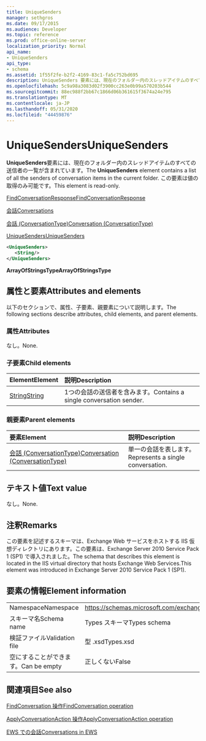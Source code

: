 ```yaml
---
title: UniqueSenders
manager: sethgros
ms.date: 09/17/2015
ms.audience: Developer
ms.topic: reference
ms.prod: office-online-server
localization_priority: Normal
api_name:
- UniqueSenders
api_type:
- schema
ms.assetid: 1f55f2fe-b2f2-4169-83c1-fa5c752bd695
description: UniqueSenders 要素には、現在のフォルダー内のスレッドアイテムのすべての送信者の一覧が含まれています。 この要素は値の取得のみ可能です。
ms.openlocfilehash: 5c9a98a3083d02f3900cc263e0b99a570203b544
ms.sourcegitcommit: 88ec988f2bb67c1866d06b361615f3674a24e795
ms.translationtype: MT
ms.contentlocale: ja-JP
ms.lasthandoff: 05/31/2020
ms.locfileid: "44459876"
---
```

# <a name="uniquesenders"></a><span data-ttu-id="9f4c3-104">UniqueSenders</span><span class="sxs-lookup"><span data-stu-id="9f4c3-104">UniqueSenders</span></span>

<span data-ttu-id="9f4c3-105">**UniqueSenders**要素には、現在のフォルダー内のスレッドアイテムのすべての送信者の一覧が含まれています。</span><span class="sxs-lookup"><span data-stu-id="9f4c3-105">The **UniqueSenders** element contains a list of all the senders of conversation items in the current folder.</span></span> <span data-ttu-id="9f4c3-106">この要素は値の取得のみ可能です。</span><span class="sxs-lookup"><span data-stu-id="9f4c3-106">This element is read-only.</span></span> 
  
[<span data-ttu-id="9f4c3-107">FindConversationResponse</span><span class="sxs-lookup"><span data-stu-id="9f4c3-107">FindConversationResponse</span></span>](findconversationresponse.md)
  
[<span data-ttu-id="9f4c3-108">会話</span><span class="sxs-lookup"><span data-stu-id="9f4c3-108">Conversations</span></span>](conversations-ex15websvcsotherref.md)
  
[<span data-ttu-id="9f4c3-109">会話 (ConversationType)</span><span class="sxs-lookup"><span data-stu-id="9f4c3-109">Conversation (ConversationType)</span></span>](conversation-conversationtype.md)
  
[<span data-ttu-id="9f4c3-110">UniqueSenders</span><span class="sxs-lookup"><span data-stu-id="9f4c3-110">UniqueSenders</span></span>](uniquesenders.md)
  
```XML
<UniqueSenders>
   <String/>
</UniqueSenders>
```

 <span data-ttu-id="9f4c3-111">**ArrayOfStringsType**</span><span class="sxs-lookup"><span data-stu-id="9f4c3-111">**ArrayOfStringsType**</span></span>
## <a name="attributes-and-elements"></a><span data-ttu-id="9f4c3-112">属性と要素</span><span class="sxs-lookup"><span data-stu-id="9f4c3-112">Attributes and elements</span></span>

<span data-ttu-id="9f4c3-113">以下のセクションで、属性、子要素、親要素について説明します。</span><span class="sxs-lookup"><span data-stu-id="9f4c3-113">The following sections describe attributes, child elements, and parent elements.</span></span>
  
### <a name="attributes"></a><span data-ttu-id="9f4c3-114">属性</span><span class="sxs-lookup"><span data-stu-id="9f4c3-114">Attributes</span></span>

<span data-ttu-id="9f4c3-115">なし。</span><span class="sxs-lookup"><span data-stu-id="9f4c3-115">None.</span></span>
  
### <a name="child-elements"></a><span data-ttu-id="9f4c3-116">子要素</span><span class="sxs-lookup"><span data-stu-id="9f4c3-116">Child elements</span></span>

|<span data-ttu-id="9f4c3-117">**Element**</span><span class="sxs-lookup"><span data-stu-id="9f4c3-117">**Element**</span></span>|<span data-ttu-id="9f4c3-118">**説明**</span><span class="sxs-lookup"><span data-stu-id="9f4c3-118">**Description**</span></span>|
|:-----|:-----|
|[<span data-ttu-id="9f4c3-119">String</span><span class="sxs-lookup"><span data-stu-id="9f4c3-119">String</span></span>](string.md) <br/> |<span data-ttu-id="9f4c3-120">1つの会話の送信者を含みます。</span><span class="sxs-lookup"><span data-stu-id="9f4c3-120">Contains a single conversation sender.</span></span>  <br/> |
   
### <a name="parent-elements"></a><span data-ttu-id="9f4c3-121">親要素</span><span class="sxs-lookup"><span data-stu-id="9f4c3-121">Parent elements</span></span>

|<span data-ttu-id="9f4c3-122">**要素**</span><span class="sxs-lookup"><span data-stu-id="9f4c3-122">**Element**</span></span>|<span data-ttu-id="9f4c3-123">**説明**</span><span class="sxs-lookup"><span data-stu-id="9f4c3-123">**Description**</span></span>|
|:-----|:-----|
|[<span data-ttu-id="9f4c3-124">会話 (ConversationType)</span><span class="sxs-lookup"><span data-stu-id="9f4c3-124">Conversation (ConversationType)</span></span>](conversation-conversationtype.md) <br/> |<span data-ttu-id="9f4c3-125">単一の会話を表します。</span><span class="sxs-lookup"><span data-stu-id="9f4c3-125">Represents a single conversation.</span></span>  <br/> |
   
## <a name="text-value"></a><span data-ttu-id="9f4c3-126">テキスト値</span><span class="sxs-lookup"><span data-stu-id="9f4c3-126">Text value</span></span>

<span data-ttu-id="9f4c3-127">なし。</span><span class="sxs-lookup"><span data-stu-id="9f4c3-127">None.</span></span>
  
## <a name="remarks"></a><span data-ttu-id="9f4c3-128">注釈</span><span class="sxs-lookup"><span data-stu-id="9f4c3-128">Remarks</span></span>

<span data-ttu-id="9f4c3-129">この要素を記述するスキーマは、Exchange Web サービスをホストする IIS 仮想ディレクトリにあります。この要素は、Exchange Server 2010 Service Pack 1 (SP1) で導入されました。</span><span class="sxs-lookup"><span data-stu-id="9f4c3-129">The schema that describes this element is located in the IIS virtual directory that hosts Exchange Web Services.This element was introduced in Exchange Server 2010 Service Pack 1 (SP1).</span></span>
  
## <a name="element-information"></a><span data-ttu-id="9f4c3-130">要素の情報</span><span class="sxs-lookup"><span data-stu-id="9f4c3-130">Element information</span></span>

|||
|:-----|:-----|
|<span data-ttu-id="9f4c3-131">Namespace</span><span class="sxs-lookup"><span data-stu-id="9f4c3-131">Namespace</span></span>  <br/> |https://schemas.microsoft.com/exchange/services/2006/types  <br/> |
|<span data-ttu-id="9f4c3-132">スキーマ名</span><span class="sxs-lookup"><span data-stu-id="9f4c3-132">Schema name</span></span>  <br/> |<span data-ttu-id="9f4c3-133">Types スキーマ</span><span class="sxs-lookup"><span data-stu-id="9f4c3-133">Types schema</span></span>  <br/> |
|<span data-ttu-id="9f4c3-134">検証ファイル</span><span class="sxs-lookup"><span data-stu-id="9f4c3-134">Validation file</span></span>  <br/> |<span data-ttu-id="9f4c3-135">型 .xsd</span><span class="sxs-lookup"><span data-stu-id="9f4c3-135">Types.xsd</span></span>  <br/> |
|<span data-ttu-id="9f4c3-136">空にすることができます。</span><span class="sxs-lookup"><span data-stu-id="9f4c3-136">Can be empty</span></span>  <br/> |<span data-ttu-id="9f4c3-137">正しくない</span><span class="sxs-lookup"><span data-stu-id="9f4c3-137">False</span></span>  <br/> |
   
## <a name="see-also"></a><span data-ttu-id="9f4c3-138">関連項目</span><span class="sxs-lookup"><span data-stu-id="9f4c3-138">See also</span></span>



[<span data-ttu-id="9f4c3-139">FindConversation 操作</span><span class="sxs-lookup"><span data-stu-id="9f4c3-139">FindConversation operation</span></span>](findconversation-operation.md)
  
[<span data-ttu-id="9f4c3-140">ApplyConversationAction 操作</span><span class="sxs-lookup"><span data-stu-id="9f4c3-140">ApplyConversationAction operation</span></span>](applyconversationaction-operation.md)


[<span data-ttu-id="9f4c3-141">EWS での会話</span><span class="sxs-lookup"><span data-stu-id="9f4c3-141">Conversations in EWS</span></span>](https://msdn.microsoft.com/library/91e64629-db6c-4c94-9dcb-d386232e8467%28Office.15%29.aspx)

